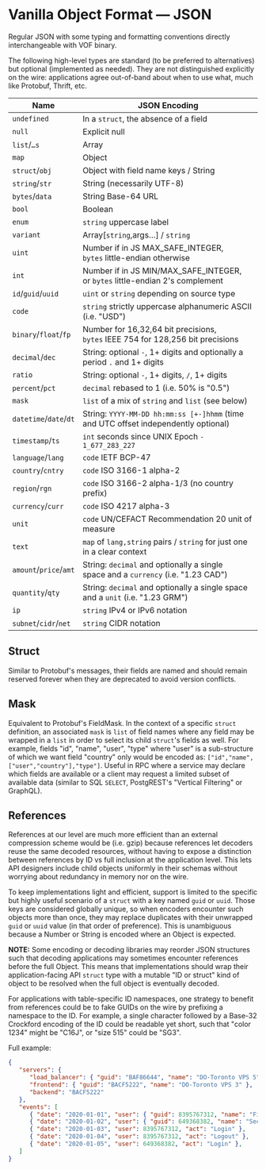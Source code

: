 # Vanilla Object Format — JSON

Regular JSON with some typing and formatting conventions directly interchangeable with VOF binary.

The following high-level types are standard (to be preferred to alternatives) but optional (implemented as needed).  They are not distinguished explicitly on the wire: applications agree out-of-band about when to use what, much like Protobuf, Thrift, etc.

| Name                   | JSON Encoding                                                                       |
| ---------------------- | ----------------------------------------------------------------------------------- |
| `undefined`            | In a `struct`, the absence of a field                                               |
| `null`                 | Explicit null                                                                       |
| `list`/`…s`            | Array                                                                               |
| `map`                  | Object                                                                              |
| `struct`/`obj`         | Object with field name keys / String                                                |
| `string`/`str`         | String (necessarily UTF-8)                                                          |
| `bytes`/`data`         | String Base-64 URL                                                                  |
| `bool`                 | Boolean                                                                             |
| `enum`                 | `string` uppercase label                                                            |
| `variant`              | Array[`string`,args…] / `string`                                                    |
| `uint`                 | Number if in JS MAX_SAFE_INTEGER, `bytes` little-endian otherwise                   |
| `int`                  | Number if in JS MIN/MAX_SAFE_INTEGER, or `bytes` little-endian 2's complement       |
| `id`/`guid`/`uuid`     | `uint` or `string` depending on source type                                         |
| `code`                 | `string` strictly uppercase alphanumeric ASCII (i.e. "USD")                         |
| `binary`/`float`/`fp`  | Number for 16,32,64 bit precisions, `bytes` IEEE 754 for 128,256 bit precisions     |
| `decimal`/`dec`        | String: optional `-`, 1+ digits and optionally a period `.` and 1+ digits           |
| `ratio`                | String: optional `-`, 1+ digits, `/`, 1+ digits                                     |
| `percent`/`pct`        | `decimal` rebased to 1 (i.e. 50% is "0.5")                                          |
| `mask`                 | `list` of a mix of `string` and `list` (see below)                                  |
| `datetime`/`date`/`dt` | String: `YYYY-MM-DD hh:mm:ss [+-]hhmm` (time and UTC offset independently optional) |
| `timestamp`/`ts`       | `int` seconds since UNIX Epoch `- 1_677_283_227`                                    |
| `language`/`lang`      | `code` IETF BCP-47                                                                  |
| `country`/`cntry`      | `code` ISO 3166-1 alpha-2                                                           |
| `region`/`rgn`         | `code` ISO 3166-2 alpha-1/3 (no country prefix)                                     |
| `currency`/`curr`      | `code` ISO 4217 alpha-3                                                             |
| `unit`                 | `code` UN/CEFACT Recommendation 20 unit of measure                                  |
| `text`                 | `map` of `lang,string` pairs / `string` for just one in a clear context             |
| `amount`/`price`/`amt` | String: `decimal` and optionally a single space and a `currency` (i.e. "1.23 CAD")  |
| `quantity`/`qty`       | String: `decimal` and optionally a single space and a `unit` (i.e. "1.23 GRM")      |
| `ip`                   | `string` IPv4 or IPv6 notation                                                      |
| `subnet`/`cidr`/`net`  | `string` CIDR notation                                                              |

## Struct

Similar to Protobuf's messages, their fields are named and should remain reserved forever when they are deprecated to avoid version conflicts.

## Mask

Equivalent to Protobuf's FieldMask.  In the context of a specific `struct` definition, an associated `mask` is `list` of field names where any field may be wrapped in a `list` in order to select its child `struct`'s fields as well.  For example, fields "id", "name", "user", "type" where "user" is a sub-structure of which we want field "country" only would be encoded as: `["id","name",["user","country"],"type"]`.  Useful in RPC where a service may declare which fields are available or a client may request a limited subset of available data (similar to SQL `SELECT`, PostgREST's "Vertical Filtering" or GraphQL).

## References

References at our level are much more efficient than an external compression scheme would be (i.e. gzip) because references let decoders reuse the same decoded resources, without having to expose a distinction between references by ID vs full inclusion at the application level.  This lets API designers include child objects uniformly in their schemas without worrying about redundancy in memory nor on the wire.

To keep implementations light and efficient, support is limited to the specific but highly useful scenario of a `struct` with a key named `guid` or `uuid`. Those keys are considered globally unique, so when encoders encounter such objects more than once, they may replace duplicates with their unwrapped `guid` or `uuid` value (in that order of preference).  This is unambiguous because a Number or String is encoded where an Object is expected.

**NOTE:** Some encoding or decoding libraries may reorder JSON structures such that decoding applications may sometimes encounter references before the full Object. This means that implementations should wrap their application-facing API `struct` type with a mutable "ID or struct" kind of object to be resolved when the full object is eventually decoded.

For applications with table-specific ID namespaces, one strategy to benefit from references could be to fake GUIDs on the wire by prefixing a namespace to the ID.  For example, a single character followed by a Base-32 Crockford encoding of the ID could be readable yet short, such that "color 1234" might be "C16J", or "size 515" could be "SG3".

Full example:

```json
{
   "servers": {
      "load_balancer": { "guid": "BAF86644", "name": "DO-Toronto VPS 5" },
      "frontend": { "guid": "BACF5222", "name": "DO-Toronto VPS 3" },
      "backend": "BACF5222"
   },
   "events": [
      { "date": "2020-01-01", "user": { "guid": 8395767312, "name": "First User" }, "act": "Other" },
      { "date": "2020-01-02", "user": { "guid": 649368382, "name": "Second User" }, "act": "Other" },
      { "date": "2020-01-03", "user": 8395767312, "act": "Login" },
      { "date": "2020-01-04", "user": 8395767312, "act": "Logout" },
      { "date": "2020-01-05", "user": 649368382, "act": "Login" },
   ]
}
```
